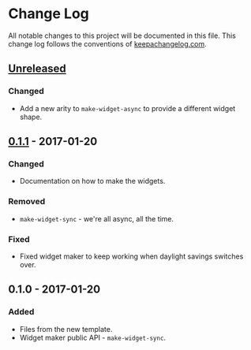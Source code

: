 # Change Log
All notable changes to this project will be documented in this file. This change log follows the conventions of [keepachangelog.com](http://keepachangelog.com/).

## [Unreleased]
### Changed
- Add a new arity to `make-widget-async` to provide a different widget shape.

## [0.1.1] - 2017-01-20
### Changed
- Documentation on how to make the widgets.

### Removed
- `make-widget-sync` - we're all async, all the time.

### Fixed
- Fixed widget maker to keep working when daylight savings switches over.

## 0.1.0 - 2017-01-20
### Added
- Files from the new template.
- Widget maker public API - `make-widget-sync`.

[Unreleased]: https://github.com/your-name/vivi/compare/0.1.1...HEAD
[0.1.1]: https://github.com/your-name/vivi/compare/0.1.0...0.1.1
